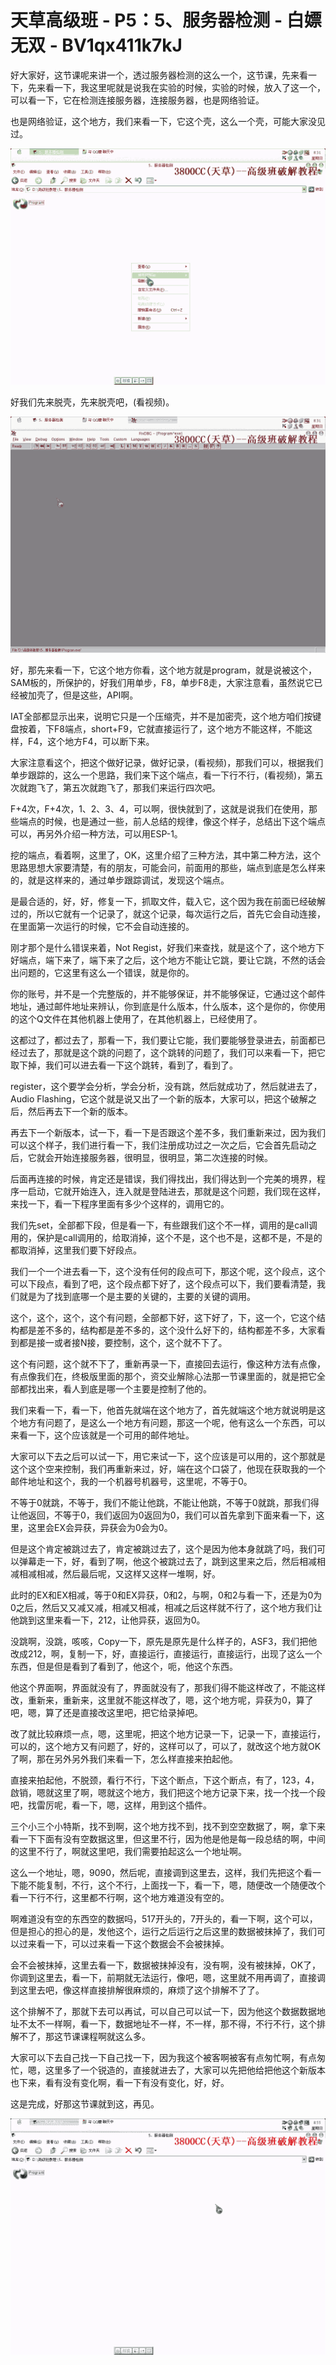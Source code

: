 # 天草高级班 - P5：5、服务器检测 - 白嫖无双 - BV1qx411k7kJ

好大家好，这节课呢来讲一个，透过服务器检测的这么一个，这节课，先来看一下，先来看一下，我这里呢就是说我在实验的时候，实验的时候，放入了这一个，可以看一下，它在检测连接服务器，连接服务器，也是网络验证。

也是网络验证，这个地方，我们来看一下，它这个壳，这么一个壳，可能大家没见过。

![](img/0b1d1b90ed5a5f76d828998063bc3332_1.png)

好我们先来脱壳，先来脱壳吧，(看视频)。

![](img/0b1d1b90ed5a5f76d828998063bc3332_3.png)

好，那先来看一下，它这个地方你看，这个地方就是program，就是说被这个，SAM板的，所保护的，好我们用单步，F8，单步F8走，大家注意看，虽然说它已经被加壳了，但是这些，API啊。

IAT全部都显示出来，说明它只是一个压缩壳，并不是加密壳，这个地方咱们按键盘按着，下F8端点，short+F9，它就直接运行了，这个地方不能这样，不能这样，F4，这个地方F4，可以断下来。

大家注意看这个，把这个做好记录，做好记录，(看视频)，那我们可以，根据我们单步跟踪的，这么一个思路，我们来下这个端点，看一下行不行，(看视频)，第五次就跑飞了，第五次就跑飞了，那我们来运行四次吧。

F+4次，F+4次，1、2、3、4，可以啊，很快就到了，这就是说我们在使用，那些端点的时候，也是通过一些，前人总结的规律，像这个样子，总结出下这个端点可以，再另外介绍一种方法，可以用ESP-1。

挖的端点，看着啊，这里了，OK，这里介绍了三种方法，其中第二种方法，这个思路思想大家要清楚，有的朋友，可能会问，前面用的那些，端点到底是怎么样来的，就是这样来的，通过单步跟踪调试，发现这个端点。

是最合适的，好，好，修复一下，抓取文件，载入它，这个因为我在前面已经破解过的，所以它就有一个记录了，就这个记录，每次运行之后，首先它会自动连接，在里面第一次运行的时候，它不会自动连接的。

刚才那个是什么错误来着，Not Regist，好我们来查找，就是这个了，这个地方下好端点，端下来了，端下来了之后，这个地方不能让它跳，要让它跳，不然的话会出问题的，它这里有这么一个错误，就是你的。

你的账号，并不是一个完整版的，并不能够保证，并不能够保证，它通过这个邮件地址，通过邮件地址来辨认，你到底是什么版本，什么版本，这个是你的，你使用的这个Q文件在其他机器上使用了，在其他机器上，已经使用了。

这都过了，都过去了，那看一下，我们要让它能，我们要能够登录进去，前面都已经过去了，那就是这个跳的问题了，这个跳转的问题了，我们可以来看一下，把它取下掉，我们可以进去看一下这个跳转，看到了，看到了。

register，这个要学会分析，学会分析，没有跳，然后就成功了，然后就进去了，Audio Flashing，它这个就是说又出了一个新的版本，大家可以，把这个破解之后，然后再去下一个新的版本。

再去下一个新版本，试一下，看一下是否跟这个差不多，我们重新来过，因为我们可以这个样子，我们进行看一下，我们注册成功过之一次之后，它会首先启动之后，它就会开始连接服务器，很明显，很明显，第二次连接的时候。

后面再连接的时候，肯定还是错误，我们得找出，我们得达到一个完美的境界，程序一启动，它就开始连入，连入就是登陆进去，那就是这个问题，我们现在这样，来找一下，看一下程序里面有多少个这样的，调用它的。

我们先set，全部都下段，但是看一下，有些跟我们这个不一样，调用的是call调用的，保护是call调用的，给取消掉，这个不是，这个也不是，这都不是，不是的都取消掉，这里我们要下好段点。

我们一个一个进去看一下，这个没有任何的段点可下，那这个呢，这个段点，这个可以下段点，看到了吧，这个段点都下好了，这个段点可以下，我们要看清楚，我们就是为了找到底哪一个是主要的关键的，主要的关键的调用。

这个，这个，这个，这个有问题，全部都下好，这下好了，下，这一个，它这个结构都是差不多的，结构都是差不多的，这个没什么好下的，结构都差不多，大家看到都是接一或者接N接，要控制，这个，这个就不下了。

这个有问题，这个就不下了，重新再录一下，直接回去运行，像这种方法有点像，有点像我们在，终极版里面的那个，资交业解除心法那一节课里面的，就是把它全部都找出来，看人到底是哪一个主要是控制了他的。

我们来看一下，看一下，他首先就端在这个地方了，首先就端这个地方就说明是这个地方有问题了，是这么一个地方有问题，那这一个呢，他有这么一个东西，可以来看一下，这个应该就是一个可用的邮件地址。

大家可以下去之后可以试一下，用它来试一下，这个应该是可以用的，这个那就是这个这个空来控制，我们再重新来过，好，端在这个口袋了，他现在获取我的一个邮件地址和这个，我的一个机器号机器号，这里呢，不等于0。

不等于0就跳，不等于，我们不能让他跳，不能让他跳，不等于0就跳，那我们得让他返回，不等于0，我们返回为0返回为0，我们可以首先拿到下面来看一下，这里，这里会EX会异获，异获会为0会为0。

但是这个肯定被跳过去了，肯定被跳过去了，这个是因为他本身就跳了吗，我们可以弹幕走一下，好，看到了啊，他这个被跳过去了，跳到这里来之后，然后相减相减相减相减，然后最后呢，又这样又这样一堆啊，好。

此时的EX和EX相减，等于0和EX异获，0和2，与啊，0和2与看一下，还是为0为0之后，然后又又减又减，相减又相减，相减之后这样就不行了，这个地方我们让他跳到这里来看一下，212，让他异获，返回为0。

没跳啊，没跳，咳咳，Copy一下，原先是原先是什么样子的，ASF3，我们把他改成212，啊，复制一下，好，直接运行，直接运行，直接运行，出现了这么一个东西，但是但是看到了看到了，他这个，呃，他这个东西。

他这个界面啊，界面就没有了，界面就没有了，那我们得不能这样改了，不能这样改，重新来，重新来，这里就不能这样改了，嗯，这个地方呢，异获为0，算了吧，嗯，算了还是直接改这里吧，把它给录掉吧。

改了就比较麻烦一点，嗯，这里呢，把这个地方记录一下，记录一下，直接运行，可以的，这个地方又有问题了，好的，这样可以了，可以了，就改这个地方就OK了啊，那在另外另外我们来看一下，怎么样直接来拍起他。

直接来拍起他，不脱颈，看行不行，下这个断点，下这个断点，有了，123，4，啟销，嗯就这里了啊，嗯就这个地方，我们把这个地方记录下来，找一个找一个段吧，找雷厉呢，看一下，嗯，这样，用到这个插件。

三个小三个小特斯，找不到啊，这个地方找不到，找不到空空数据了，啊，拿下来看一下下面有没有空数据这里，但这里不行，因为他是他是每一段总结的啊，中间的这里不行了，啊就这里吧，我们需要拍起这么一个地址啊。

这么一个地址，嗯，9090，然后呢，直接调到这里去，这样，我们先把这个看一下能不能复制，不行，这个不行，上面找一下，看一下，嗯，随便改一个随便改个看一下行不行，这里都不行啊，这个地方难道没有空的。

啊难道没有空的东西空的数据吗，517开头的，7开头的，看一下啊，这个可以，但是担心的担心的是，发他这个，运行之后运行之后这里的数据被抹掉了，我们可以过来看一下，可以过来看一下这个数据会不会被抹掉。

会不会被抹掉，这里去看一下，数据被抹掉没有，没有啊，没有被抹掉，OK了，你调到这里去，看一下，前期就无法运行，像吧，嗯，这里就不用再调了，直接调到这里去吧，像这样直接排解很麻烦的，麻烦了这个排解不了了。

这个排解不了，那就下去可以再试，可以自己可以试一下，因为他这个数据数据地址不太不一样啊，看一下，数据地址不一样，不一样，那不得，不行不行，这个排解不了，那这节课课程啊就这么多。

大家可以下去自己找一下自己找一下，因为我这个被客啊被客有点匆忙啊，有点匆忙，嗯，这里多了一个锐造的，直接就进去了，大家可以先把他给把他这个新版本也下来，看有没有变化啊，看一下有没有变化，好，好。

这是完成，好那这节课就到这，再见。

![](img/0b1d1b90ed5a5f76d828998063bc3332_5.png)